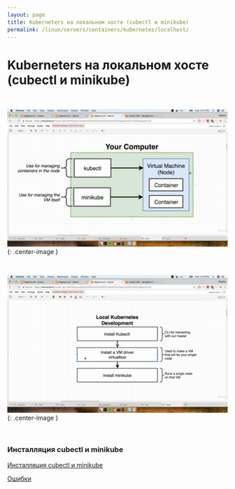 ```yaml
---
layout: page
title: Kuberneters на локальном хосте (cubectl и minikube)
permalink: /linux/servers/containers/kubernetes/localhost/
---
```


# Kuberneters на локальном хосте (cubectl и minikube)

<br/>

![your computer](/img/linux/servers/containers/kubernetes/your-computer.png "your computer"){: .center-image }


<br/>

![Local Kubernetes Development](/img/linux/servers/containers/kubernetes/local-kubernetes-development.png "Local Kubernetes Development"){: .center-image }


<br/>

### Инсталляция cubectl и minikube


[Инсталляция cubectl и minikube](/linux/servers/containers/kubernetes/localhost/cubect-minikube-installation/) 


[Ошибки](/linux/servers/containers/kubernetes/localhost/errors/) 